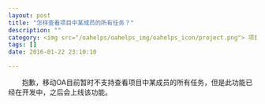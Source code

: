 ```yaml
---
layout: post
title: "怎样查看项目中某成员的所有任务？"
description: ""
category: <img src="/oahelps/oahelps_img/oahelps_icon/project.png"> 项目管理与使用
tags: []
date: 2016-01-22 23:10:10

---
```

&#160; &#160; &#160; &#160;抱歉，移动OA目前暂时不支持查看项目中某成员的所有任务，但是此功能已经在开发中，之后会上线该功能。
